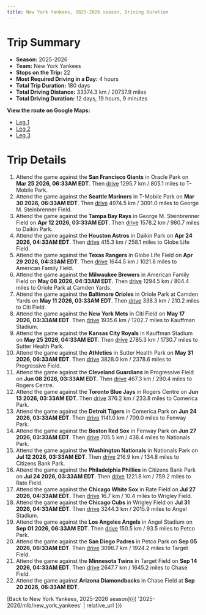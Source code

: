 ```yaml
---
title: New York Yankees, 2025-2026 season, Driving Duration
---
```


# Trip Summary
- **Season:** 2025-2026
- **Team:** New York Yankees
- **Stops on the Trip:** 22
- **Most Required Driving in a Day:** 4 hours
- **Total Trip Duration:** 180 days
- **Total Driving Distance:** 33374.3 km / 20737.9 miles
- **Total Driving Duration:** 12 days, 19 hours, 9 minutes

**View the route on Google Maps:**
- [Leg 1](https://www.google.com/maps/dir/Oracle+Park+San+Francisco/T-Mobile+Park+Seattle/George+M.+Steinbrenner+Field+Tampa/Daikin+Park+Houston/Globe+Life+Field+Arlington/American+Family+Field+Milwaukee/Oriole+Park+at+Camden+Yards+Baltimore/Citi+Field+Flushing/Kauffman+Stadium+Kansas+City/Sutter+Health+Park+Sacramento)
- [Leg 2](https://www.google.com/maps/dir/Sutter+Health+Park+Sacramento/Progressive+Field+Cleveland/Rogers+Centre+Toronto/Comerica+Park+Detroit/Fenway+Park+Boston/Nationals+Park+Washington/Citizens+Bank+Park+Philadelphia/Rate+Field+Chicago/Wrigley+Field+Chicago/Angel+Stadium+Anaheim)
- [Leg 3](https://www.google.com/maps/dir/Angel+Stadium+Anaheim/Petco+Park+San+Diego/Target+Field+Minneapolis/Chase+Field+Phoenix)

# Trip Details
1. Attend the game against the **San Francisco Giants** in Oracle Park on **Mar 25 2026, 06:33AM EDT**. Then [drive](https://www.google.com/maps/dir/Oracle+Park+San+Francisco/T-Mobile+Park+Seattle) 1295.7 km / 805.1 miles to T-Mobile Park.
2. Attend the game against the **Seattle Mariners** in T-Mobile Park on **Mar 30 2026, 06:33AM EDT**. Then [drive](https://www.google.com/maps/dir/T-Mobile+Park+Seattle/George+M.+Steinbrenner+Field+Tampa) 4974.5 km / 3091.0 miles to George M. Steinbrenner Field.
3. Attend the game against the **Tampa Bay Rays** in George M. Steinbrenner Field on **Apr 12 2026, 03:33AM EDT**. Then [drive](https://www.google.com/maps/dir/George+M.+Steinbrenner+Field+Tampa/Daikin+Park+Houston) 1578.2 km / 980.7 miles to Daikin Park.
4. Attend the game against the **Houston Astros** in Daikin Park on **Apr 24 2026, 04:33AM EDT**. Then [drive](https://www.google.com/maps/dir/Daikin+Park+Houston/Globe+Life+Field+Arlington) 415.3 km / 258.1 miles to Globe Life Field.
5. Attend the game against the **Texas Rangers** in Globe Life Field on **Apr 29 2026, 04:33AM EDT**. Then [drive](https://www.google.com/maps/dir/Globe+Life+Field+Arlington/American+Family+Field+Milwaukee) 1644.5 km / 1021.8 miles to American Family Field.
6. Attend the game against the **Milwaukee Brewers** in American Family Field on **May 08 2026, 04:33AM EDT**. Then [drive](https://www.google.com/maps/dir/American+Family+Field+Milwaukee/Oriole+Park+at+Camden+Yards+Baltimore) 1294.5 km / 804.4 miles to Oriole Park at Camden Yards.
7. Attend the game against the **Baltimore Orioles** in Oriole Park at Camden Yards on **May 11 2026, 03:33AM EDT**. Then [drive](https://www.google.com/maps/dir/Oriole+Park+at+Camden+Yards+Baltimore/Citi+Field+Flushing) 338.3 km / 210.2 miles to Citi Field.
8. Attend the game against the **New York Mets** in Citi Field on **May 17 2026, 03:33AM EDT**. Then [drive](https://www.google.com/maps/dir/Citi+Field+Flushing/Kauffman+Stadium+Kansas+City) 1935.6 km / 1202.7 miles to Kauffman Stadium.
9. Attend the game against the **Kansas City Royals** in Kauffman Stadium on **May 25 2026, 04:33AM EDT**. Then [drive](https://www.google.com/maps/dir/Kauffman+Stadium+Kansas+City/Sutter+Health+Park+Sacramento) 2785.3 km / 1730.7 miles to Sutter Health Park.
10. Attend the game against the **Athletics** in Sutter Health Park on **May 31 2026, 06:33AM EDT**. Then [drive](https://www.google.com/maps/dir/Sutter+Health+Park+Sacramento/Progressive+Field+Cleveland) 3828.0 km / 2378.6 miles to Progressive Field.
11. Attend the game against the **Cleveland Guardians** in Progressive Field on **Jun 08 2026, 03:33AM EDT**. Then [drive](https://www.google.com/maps/dir/Progressive+Field+Cleveland/Rogers+Centre+Toronto) 467.3 km / 290.4 miles to Rogers Centre.
12. Attend the game against the **Toronto Blue Jays** in Rogers Centre on **Jun 13 2026, 03:33AM EDT**. Then [drive](https://www.google.com/maps/dir/Rogers+Centre+Toronto/Comerica+Park+Detroit) 376.2 km / 233.8 miles to Comerica Park.
13. Attend the game against the **Detroit Tigers** in Comerica Park on **Jun 24 2026, 03:33AM EDT**. Then [drive](https://www.google.com/maps/dir/Comerica+Park+Detroit/Fenway+Park+Boston) 1141.0 km / 709.0 miles to Fenway Park.
14. Attend the game against the **Boston Red Sox** in Fenway Park on **Jun 27 2026, 03:33AM EDT**. Then [drive](https://www.google.com/maps/dir/Fenway+Park+Boston/Nationals+Park+Washington) 705.5 km / 438.4 miles to Nationals Park.
15. Attend the game against the **Washington Nationals** in Nationals Park on **Jul 12 2026, 03:33AM EDT**. Then [drive](https://www.google.com/maps/dir/Nationals+Park+Washington/Citizens+Bank+Park+Philadelphia) 216.9 km / 134.8 miles to Citizens Bank Park.
16. Attend the game against the **Philadelphia Phillies** in Citizens Bank Park on **Jul 24 2026, 03:33AM EDT**. Then [drive](https://www.google.com/maps/dir/Citizens+Bank+Park+Philadelphia/Rate+Field+Chicago) 1221.8 km / 759.2 miles to Rate Field.
17. Attend the game against the **Chicago White Sox** in Rate Field on **Jul 27 2026, 04:33AM EDT**. Then [drive](https://www.google.com/maps/dir/Rate+Field+Chicago/Wrigley+Field+Chicago) 16.7 km / 10.4 miles to Wrigley Field.
18. Attend the game against the **Chicago Cubs** in Wrigley Field on **Jul 31 2026, 04:33AM EDT**. Then [drive](https://www.google.com/maps/dir/Wrigley+Field+Chicago/Angel+Stadium+Anaheim) 3244.3 km / 2015.9 miles to Angel Stadium.
19. Attend the game against the **Los Angeles Angels** in Angel Stadium on **Sep 01 2026, 06:33AM EDT**. Then [drive](https://www.google.com/maps/dir/Angel+Stadium+Anaheim/Petco+Park+San+Diego) 150.5 km / 93.5 miles to Petco Park.
20. Attend the game against the **San Diego Padres** in Petco Park on **Sep 05 2026, 06:33AM EDT**. Then [drive](https://www.google.com/maps/dir/Petco+Park+San+Diego/Target+Field+Minneapolis) 3096.7 km / 1924.2 miles to Target Field.
21. Attend the game against the **Minnesota Twins** in Target Field on **Sep 14 2026, 04:33AM EDT**. Then [drive](https://www.google.com/maps/dir/Target+Field+Minneapolis/Chase+Field+Phoenix) 2647.7 km / 1645.2 miles to Chase Field.
22. Attend the game against **Arizona Diamondbacks** in Chase Field at **Sep 20 2026, 06:33AM EDT**.

[Back to New York Yankees, 2025-2026 season]({{ '2025-2026/mlb/new_york_yankees' | relative_url }})
